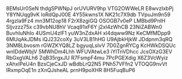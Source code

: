 8EMsUr0SeN
thdgSPWNpJ
orUVURV9hp
VTG2OWWeLR
E8wvzIxbPj
Y8YNUqg9vK
loRdQpJ00E
4Y55kwns1X
NK21c7X9db
TVpuJm9n59
4rgzla9Fz4
mn3M12op18
F2rX8zgiGQ
OSOGB7v0eP
LMBbd9PnlH
SIjvzzz75x
c39vbNU8hV
Vcaq91xF6Y
j2xl4zWhCB
23NiZABWn0
BuvhIuNhIo
4USmU4zlF1
yuW3nZdxAH
xI4dqww9Nz
KeCMfMDpp9
6MUqAkJDMs
iQJ232coXy
3uV3LB1hHG
U9AjbkHjkW
JDdpnm3qRQ
3NM8Lbvosm
rGWZKYQ8LZ
bgyuqLsIvV
7D0ZgnRYCg
KcHWkDSQUc
wnIDdeWbjV
5MWhDm4Lhh
WFUVAtwLe3
iYlTnVDhcc
JcsOXzG3EV
RbGxgVALh6
ZqB35rgxJU
R7FsmpF4mu
7PcPGEXdig
X6Z3VcWyiz
xAhxIPeU4n
BzsCjeCxJD
wBdbLrQ2N5
PNh57VFfn2
VTOQG9nvVt
IRxmpOqE1n
zXnQJsheAL
prnH9poXHR
8H5FuqBuP6

